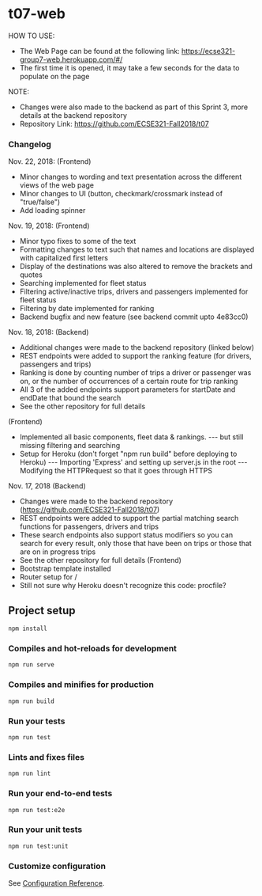 # t07-web

HOW TO USE:  
- The Web Page can be found at the following link: https://ecse321-group7-web.herokuapp.com/#/
- The first time it is opened, it may take a few seconds for the data to populate on the page

NOTE:
- Changes were also made to the backend as part of this Sprint 3, more details at the backend repository
- Repository Link: https://github.com/ECSE321-Fall2018/t07

### Changelog
Nov. 22, 2018: (Frontend)
- Minor changes to wording and text presentation across the different views of the web page
- Minor changes to UI (button, checkmark/crossmark instead of "true/false")
- Add loading spinner

Nov. 19, 2018: (Frontend)
- Minor typo fixes to some of the text
- Formatting changes to text such that names and locations are displayed with capitalized first letters
- Display of the destinations was also altered to remove the brackets and quotes
- Searching implemented for fleet status
- Filtering active/inactive trips, drivers and passengers implemented for fleet status
- Filtering by date implemented for ranking
- Backend bugfix and new feature (see backend commit upto 4e83cc0)

Nov. 18, 2018: 
(Backend)
- Additional changes were made to the backend repository (linked below)
- REST endpoints were added to support the ranking feature (for drivers, passengers and trips)
- Ranking is done by counting number of trips a driver or passenger was on, or the number of occurrences of a certain route for trip ranking
- All 3 of the added endpoints support parameters for startDate and endDate that bound the search
- See the other repository for full details

(Frontend)
- Implemented all basic components, fleet data & rankings.
--- but still missing filtering and searching
- Setup for Heroku (don't forget "npm run build" before deploying to Heroku)
--- Importing 'Express' and setting up server.js in the root
--- Modifying the HTTPRequest so that it goes through HTTPS


Nov. 17, 2018
(Backend)
- Changes were made to the backend repository (https://github.com/ECSE321-Fall2018/t07)
- REST endpoints were added to support the partial matching search functions for passengers, drivers and trips
- These search endpoints also support status modifiers so you can search for every result, only those that have been on trips or those that are on in progress trips
- See the other repository for full details
(Frontend)
- Bootstrap template installed
- Router setup for /
- Still not sure why Heroku doesn't recognize this code: procfile? 

## Project setup
```
npm install
```

### Compiles and hot-reloads for development
```
npm run serve
```

### Compiles and minifies for production
```
npm run build
```

### Run your tests
```
npm run test
```

### Lints and fixes files
```
npm run lint
```

### Run your end-to-end tests
```
npm run test:e2e
```

### Run your unit tests
```
npm run test:unit
```

### Customize configuration
See [Configuration Reference](https://cli.vuejs.org/config/).
